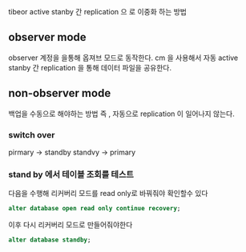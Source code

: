 tibeor active stanby   간 replication 으 로 이중화 하는 방법

## observer mode

observer 계정을 을통해 옵져브 모드로 동작한다.
cm 을 사용해서 자동 active stanby 간 replication 을 통해 데이터 파일을 공유한다.

## non-observer mode

백업을 수동으로 해야하는 방법 즉 , 자동으로 replication 이 일어나지 않는다.

### switch over
pirmary -> standby 
standvy -> primary


### stand by 에서 테이블 조회를 테스트

다음을 수행해 리커버리 모드를 read only로 바꿔줘야 확인할수 있다
```sql
alter database open read only continue recovery;

```

이후 다시 리커버리 모드로 만들어줘야한다

```sql
alter database standby;

```
